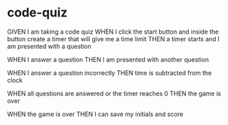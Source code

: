 # code-quiz

GIVEN I am taking a code quiz
WHEN I click the start button and inside the button create a timer that will give me a time limit
THEN a timer starts and I am presented with a question

WHEN I answer a question
THEN I am presented with another question

WHEN I answer a question incorrectly
THEN time is subtracted from the clock

WHEN all questions are answered or the timer reaches 0
THEN the game is over

WHEN the game is over
THEN I can save my initials and score
```
